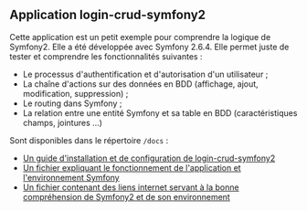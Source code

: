 Application login-crud-symfony2
-------------------------------

Cette application est un petit exemple pour comprendre la logique de Symfony2.
Elle a été développée avec Symfony 2.6.4.
Elle permet juste de tester et comprendre les fonctionnalités suivantes :
 * Le processus d'authentification et d'autorisation d'un utilisateur ;
 * La chaîne d'actions sur des données en BDD (affichage, ajout, modification, suppression) ;
 * Le routing dans Symfony ;
 * La relation entre une entité Symfony et sa table en BDD (caractéristiques champs, jointures ...)

Sont disponibles dans le répertoire `/docs` :
 * [Un guide d'installation et de configuration de login-crud-symfony2](https://github.com/Chrispnv/login-crud-symfony2/blob/master/docs/login-crud-symfony2_install_config.md)
 * [Un fichier expliquant le fonctionnement de l'application et l'environnement Symfony](https://github.com/Chrispnv/login-crud-symfony2/blob/master/docs/login-crud-symfony2_explication_creation_appli_symfony.md)
 * [Un fichier contenant des liens internet servant à la bonne compréhension de Symfony2 et de son environnement](https://github.com/Chrispnv/login-crud-symfony2/blob/master/docs/symfony2-doc-tuto-internet.md) 
